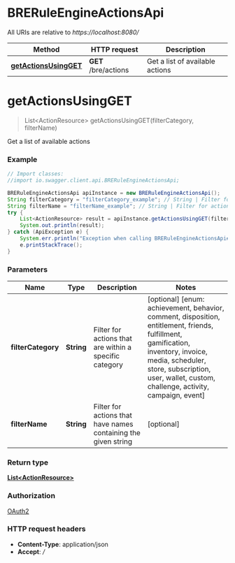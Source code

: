 # BRERuleEngineActionsApi

All URIs are relative to *https://localhost:8080/*

Method | HTTP request | Description
------------- | ------------- | -------------
[**getActionsUsingGET**](BRERuleEngineActionsApi.md#getActionsUsingGET) | **GET** /bre/actions | Get a list of available actions


<a name="getActionsUsingGET"></a>
# **getActionsUsingGET**
> List&lt;ActionResource&gt; getActionsUsingGET(filterCategory, filterName)

Get a list of available actions

### Example
```java
// Import classes:
//import io.swagger.client.api.BRERuleEngineActionsApi;

BRERuleEngineActionsApi apiInstance = new BRERuleEngineActionsApi();
String filterCategory = "filterCategory_example"; // String | Filter for actions that are within a specific category
String filterName = "filterName_example"; // String | Filter for actions that have names containing the given string
try {
    List<ActionResource> result = apiInstance.getActionsUsingGET(filterCategory, filterName);
    System.out.println(result);
} catch (ApiException e) {
    System.err.println("Exception when calling BRERuleEngineActionsApi#getActionsUsingGET");
    e.printStackTrace();
}
```

### Parameters

Name | Type | Description  | Notes
------------- | ------------- | ------------- | -------------
 **filterCategory** | **String**| Filter for actions that are within a specific category | [optional] [enum: achievement, behavior, comment, disposition, entitlement, friends, fulfillment, gamification, inventory, invoice, media, scheduler, store, subscription, user, wallet, custom, challenge, activity, campaign, event]
 **filterName** | **String**| Filter for actions that have names containing the given string | [optional]

### Return type

[**List&lt;ActionResource&gt;**](ActionResource.md)

### Authorization

[OAuth2](../README.md#OAuth2)

### HTTP request headers

 - **Content-Type**: application/json
 - **Accept**: */*

